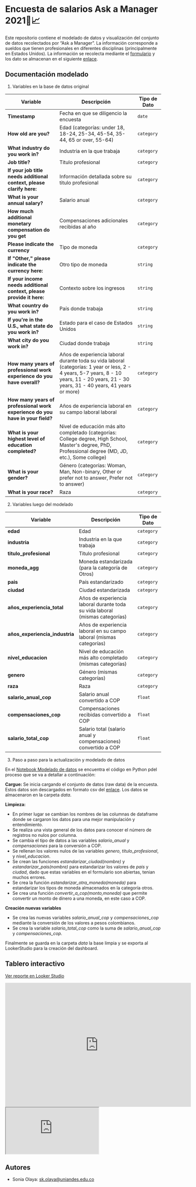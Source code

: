 
# Encuesta de salarios Ask a Manager 2021💼📈

Este repositorio contiene el modelado de datos y visualización del conjunto de datos recolectados por “Ask a Manager”. La información corresponde a sueldos que tienen profesionales en diferentes disciplinas (principalmente en Estados Unidos). La información se recolecta mediante el [formulario](https://www.askamanager.org/2021/04/how-much-money-do-you-make-4.html) y los dato se almacenan en el siguiente [enlace](https://docs.google.com/spreadsheets/d/1IPS5dBSGtwYVbjsfbaMCYIWnOuRmJcbequohNxCyGVw/edit?resourcekey#gid=1625408792 ).



 


## Documentación modelado


1. Variables en la base de datos original

| Variable            | Descripción                                                                                                           | Tipo de Dato   |
|---------------------|-----------------------------------------------------------------------------------------------------------------------|----------------|
| **Timestamp**          | Fecha en que se diligencio la encuesta                                                         | `date`     |
| **How old are you?**          | Edad (categorías: under 18, 18-24, 25-34, 45-54, 35-44, 65 or over, 55-64)                                                        | `category`     |
| **What industry do you work in?**          | Industria en la que trabaja                                                          | `category`     |
| **Job title?**          | Titulo profesional                                                          | `category`     |
| **If your job title needs additional context, please clarify here:**          | Información detallada sobre su titulo profesional                                                          | `category`     |
| **What is your annual salary?**          | Salario anual                                                          | `category`     |
| **How much additional monetary compensation do you get**          | Compensaciones adicionales recibidas al año                                                          | `category`     |
| **Please indicate the currency**          | Tipo de moneda                                                          | `category`     |
| **If "Other," please indicate the currency here:**          | Otro tipo de moneda                                                          | `string`     |
| **If your income needs additional context, please provide it here:**          | Contexto sobre los ingresos                                                          | `string`     |
| **What country do you work in?**          | País donde trabaja                                                          | `string`     |
| **If you're in the U.S., what state do you work in?**          | Estado para el caso de Estados Unidos                                                         | `string`     |
| **What city do you work in?**          | Ciudad donde trabaja                                                          | `string`     |
| **How many years of professional work experience do you have overall?**          | Años de experiencia laboral durante toda su vida laboral (categorías: 1 year or less, 2 - 4 years, 5-7 years, 8 - 10 years, 11 - 20 years, 21 - 30 years, 31 - 40 years, 41 years or more)                                                        | `category`     |
| **How many years of professional work experience do you have in your field?**          | Años de experiencia laboral en su campo laboral laboral                                                         | `category`     |
| **What is your highest level of education completed?**          | Nivel de educación más alto completado (categorías: College degree, High School, Master's degree, PhD, Professional degree (MD, JD, etc.), Some college)                                                        | `category`     |
| **What is your gender?**          | Género (categorías: Woman, Man, Non-binary, Other or prefer not to answer, Prefer not to answer)                                                         | `category`     |
| **What is your race?**          | Raza                                                         | `category`     |

2. Variables luego del modelado

| Variable            | Descripción                                                                                                           | Tipo de Dato   |
|---------------------|-----------------------------------------------------------------------------------------------------------------------|----------------|
| **edad**          | Edad                                                         | `category`     |
| **industria**          | Industria en la que trabaja                                                         | `category`     |
| **titulo_profesional**          | Titulo profesional                                                         | `category`     |
| **moneda_agg**          | Moneda estandarizada (para la categoría de Otros)                                                         | `category`     |
| **pais**          | País estandarizado                                                         | `category`     |
| **ciudad**          | Ciudad estandarizada                                                         | `category`     |
| **años_experiencia_total**          | Años de experiencia laboral durante toda su vida laboral (mismas categorías)                                                         | `category`     |
| **años_experiencia_industria**          | Años de experiencia laboral en su campo laboral (mismas categorías)                                                         | `category`     |
| **nivel_educacion**          | Nivel de educación más alto completado (mismas categorías)                                                         | `category`     |
| **genero**          | Género (mismas categorías)                                                         | `category`     |
| **raza**          | Raza                                                         | `category`     |
| **salario_anual_cop**          | Salario anual convertido a COP                                                         | `float`     |
| **compensaciones_cop**          | Compensaciones recibidas convertido a COP                                                         | `float`     |
| **salario_total_cop**          | Salario total (salario anual y compensaciones) convertido a COP                                                         | `float`     |

3. Paso a paso para la actualización y modelado de datos


En el [Notebook Modelado de datos](https://github.com/soniakolaya/Encuesta_salarios/blob/main/Modelado_datos.ipynb) se encuentra el código en Python pdel proceso que se va a detallar a continuación:

**Cargue:** Se inicia cargando el conjunto de datos (raw data) de la encuesta. Estos datos son descargados en formato csv del [enlace](https://docs.google.com/spreadsheets/d/1IPS5dBSGtwYVbjsfbaMCYIWnOuRmJcbequohNxCyGVw/edit?resourcekey#gid=1625408792 ). Los datos se almacenaron en la carpeta *data*.

**Limpieza:** 
- En primer lugar se cambian los nombres de las columnas de dataframe donde se cargaron los datos para una mejor manipulación y entendimiento. 
- Se realiza una vista general de los datos para conocer el número de registros no nulos por columna. 
- Se cambia el tipo de datos a las variables *salario_anual* y *compensaciones* para la conversión a COP. 
- Se rellenan los valores nulos de las variables *genero*, *titulo_profesional*, y *nivel_educacion*.
- Se crean las funciones *estandarizar_ciudad(nombre)* y *estandarizar_pais(nombre)* para estandarizar los valores de *pais* y *ciudad*, dado que estas variables en el formulario son abiertas, tenian muchos errores.
- Se crea la función *estandarizar_otra_moneda(moneda)* para estandarizar los tipos de moneda almacenados en la categoría otros.
- Se crea una función *convertir_a_cop(monto,moneda)* que permite convertir un monto de dinero a una moneda, en este caso a COP. 

**Creación nuevas variables**
- Se crea las nuevas variables *salario_anual_cop* y *compensaciones_cop* mediante la conversión de los valores a pesos colombianos.
- Se crea la variable *salario_total_cop* como la suma de *salario_anual_cop* y *compensaciones_cop*.

Finalmente se guarda en la carpeta *data* la base limpia y se exporta al LookerStudio para la creación del dashboard.
## Tablero interactivo

[Ver reporte en Looker Studio](https://lookerstudio.google.com/s/nfEWA6ylDn4)


<iframe width="600" height="400" src="https://lookerstudio.google.com/s/nfEWA6ylDn4" frameborder="0" allowfullscreen></iframe>

<iframe src="https://lookerstudio.google.com/s/nfEWA6ylDn4" sandbox></iframe>




## Autores

- Sonia Olaya: [sk.olaya@uniandes.edu.co](sk.olaya@uniandes.edu.co)

